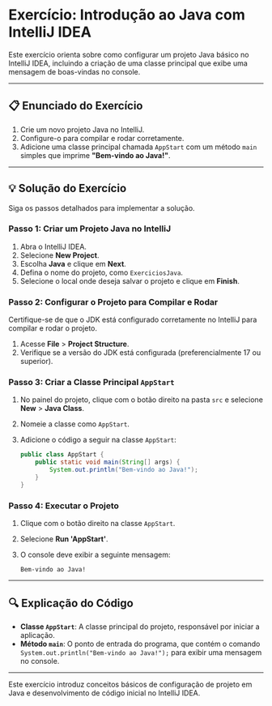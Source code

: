 # Exercício: Introdução ao Java com IntelliJ IDEA

Este exercício orienta sobre como configurar um projeto Java básico no IntelliJ IDEA, incluindo a criação de uma classe principal que exibe uma mensagem de boas-vindas no console.

---

## 📋 Enunciado do Exercício

1. Crie um novo projeto Java no IntelliJ.
2. Configure-o para compilar e rodar corretamente.
3. Adicione uma classe principal chamada `AppStart` com um método `main` simples que imprime **"Bem-vindo ao Java!"**.

---

## 💡 Solução do Exercício

Siga os passos detalhados para implementar a solução.

### Passo 1: Criar um Projeto Java no IntelliJ

1. Abra o IntelliJ IDEA.
2. Selecione **New Project**.
3. Escolha **Java** e clique em **Next**.
4. Defina o nome do projeto, como `ExerciciosJava`.
5. Selecione o local onde deseja salvar o projeto e clique em **Finish**.

### Passo 2: Configurar o Projeto para Compilar e Rodar

Certifique-se de que o JDK está configurado corretamente no IntelliJ para compilar e rodar o projeto.

1. Acesse **File** > **Project Structure**.
2. Verifique se a versão do JDK está configurada (preferencialmente 17 ou superior).

### Passo 3: Criar a Classe Principal `AppStart`

1. No painel do projeto, clique com o botão direito na pasta `src` e selecione **New** > **Java Class**.
2. Nomeie a classe como `AppStart`.
3. Adicione o código a seguir na classe `AppStart`:

    ```java
    public class AppStart {
        public static void main(String[] args) {
            System.out.println("Bem-vindo ao Java!");
        }
    }
    ```

### Passo 4: Executar o Projeto

1. Clique com o botão direito na classe `AppStart`.
2. Selecione **Run 'AppStart'**.
3. O console deve exibir a seguinte mensagem:

    ```console
    Bem-vindo ao Java!
    ```

---

## 🔍 Explicação do Código

- **Classe `AppStart`**: A classe principal do projeto, responsável por iniciar a aplicação.
- **Método `main`**: O ponto de entrada do programa, que contém o comando `System.out.println("Bem-vindo ao Java!");` para exibir uma mensagem no console.

---

Este exercício introduz conceitos básicos de configuração de projeto em Java e desenvolvimento de código inicial no IntelliJ IDEA.

